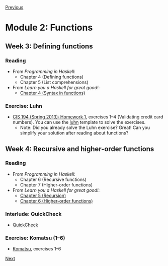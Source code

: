 [Previous](/modules/01.md)

# Module 2: Functions

## Week 3: Defining functions

### Reading

* From *Programming in Haskell*:
  - Chapter 4 (Defining functions)
  - Chapter 5 (List comprehensions)
* From *Learn you a Haskell for great good!*:
  - [Chapter 4 (Syntax in functions)](http://learnyouahaskell.com/syntax-in-functions)

### Exercise: Luhn

* [CIS 194 (Spring 2013): Homework 1][homework/01], exercises 1–4 (Validating
  credit card numbers). You can use the [luhn](/luhn/) template to solve the
  exercises.
  - Note: Did you already solve the Luhn exercise? Great! Can you simplify your
    solution after reading about functions?

[homework/01]: <https://www.cis.upenn.edu/~cis194/spring13/hw/01-intro.pdf>

## Week 4: Recursive and higher-order functions

### Reading

* From *Programming in Haskell*:
  - Chapter 6 (Recursive functions)
  - Chapter 7 (Higher-order functions)
* From *Learn you a Haskell for great good!*:
  - [Chapter 5 (Recursion)](http://learnyouahaskell.com/recursion)
  - [Chapter 6 (Higher-order functions)](http://learnyouahaskell.com/higher-order-functions)

### Interlude: QuickCheck

* [QuickCheck](https://hackage.haskell.org/package/QuickCheck)

### Exercise: Komatsu (1–6)

* [Komatsu](/komatsu/), exercises 1–6

[Next](/modules/03.md)
